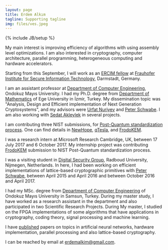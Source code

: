 ```yaml
---
layout: page
title: Erdem Alkım
tagline: Supporting tagline
img: files/ves.jpeg
---
```

{% include JB/setup %}

My main interest is improving efficiency of algorithms with using assembly level optimizations. I am also interested in cryptography, computer architecture, parallel programming, heterogeneous computing and hardware accelerators. 

Starting from this September, I will work as an [ERCIM fellow](https://fellowship.ercim.eu/) at [Frauhofer Institute for Secure Information
Technology](https://www.sit.fraunhofer.de/en/), Darmstadt, Germany.

I am an assistant professor at [Department of Computer Engineering][dep], Ondokuz Mayıs
University. I had my Ph.D. degree from [Department of Mathematics][dep2] of Ege University in İzmir, Turkey.
My dissemination topic was "Analysis, Design and Efficient implementation of
Next Generation Cryptosystems", and my advisors were [Urfat Nuriyev](http://fen.ege.edu.tr/~urfat/eng_kisisel_bilgiler.html) and [Peter Schwabe](https://www.cryptojedi.org). I am also working with [Sedat Akleylek](https://sites.google.com/a/bil.omu.edu.tr/akleylek/home) in several projects.

I am contributing three NIST submissions, for [Post-Quantum standardization
process](https://csrc.nist.gov/Projects/Post-Quantum-Cryptography/Round-1-Submissions).
One can find details in [NewHope](https://newhopecrypto.org/),
[qTesla](https://tesla.informatik.tu-darmstadt.de/de/tesla/), and
[FrodoKEM](https://frodokem.org/).

I was a research intern at Microsoft Research Cambridge, UK,  between 17 July
2017 and 6 October 2017. My internship project was contributing
[FrodoKEM](https://frodokem.org/) submission to NIST Post-Quantum standardization process.

I was a visiting student in [Digital Security Group](http://www.ru.nl/ds), Radboud University, Nijmegen, Netherlands.
In here, I had been working on efficient implementations of lattice-based
cryptographic primitives with [Peter Schwabe](https://www.cryptojedi.org), between April 2015 and April 2016 and between October 2016 and April 2017.


I had my MSc. degree from [Department of Computer Engineering][dep] 
of Ondokuz Mayıs University in Samsun, Turkey. During my master study, I have worked as a research assistant in the department and also participated in two Scientific Research Projects.
During My master, I studied on the FPGA implementations of some algorithms that have applications in cryptography, coding theory, signal processing and machine learning.  


I have [published](/pubs.html) papers on topics in artificial neural networks, hardware implementation, parallel processing and also lattice-based cryptography. 

I can be reached by email at [erdemalkim@gmail.com](mailto:erdemalkim@gmail.com).

[dep]:http://ce.omu.edu.tr/a/en/
[dep2]:http://sci.ege.edu.tr/~math
